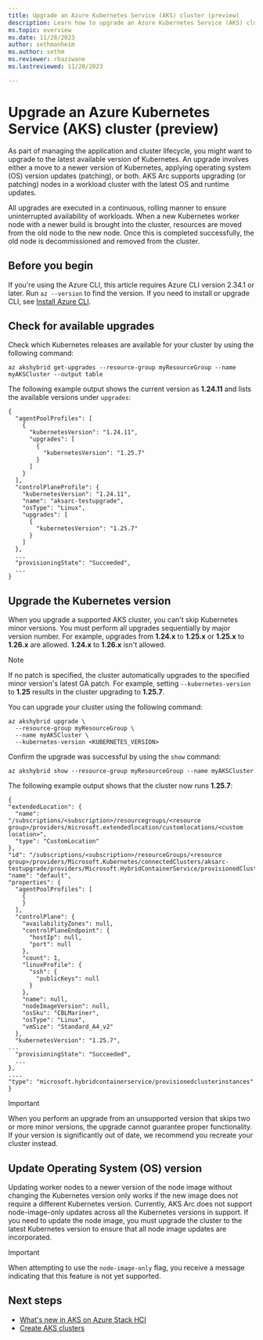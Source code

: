 ```yaml
---
title: Upgrade an Azure Kubernetes Service (AKS) cluster (preview)
description: Learn how to upgrade an Azure Kubernetes Service (AKS) cluster.
ms.topic: overview
ms.date: 11/28/2023
author: sethmanheim
ms.author: sethm 
ms.reviewer: rbaziwane
ms.lastreviewed: 11/28/2023

---
```


# Upgrade an Azure Kubernetes Service (AKS) cluster (preview)

As part of managing the application and cluster lifecycle, you might want to upgrade to the latest available version of Kubernetes. An upgrade involves either a move to a newer version of Kubernetes, applying operating system (OS) version updates (patching), or both. AKS Arc supports upgrading (or patching) nodes in a workload cluster with the latest OS and runtime updates.

All upgrades are executed in a continuous, rolling manner to ensure uninterrupted availability of workloads. When a new Kubernetes worker node with a newer build is brought into the cluster, resources are moved from the old node to the new node. Once this is completed successfully, the old node is decommissioned and removed from the cluster.

## Before you begin

If you're using the Azure CLI, this article requires Azure CLI version 2.34.1 or later. Run `az --version` to find the version. If you need to
install or upgrade CLI, see [Install Azure CLI](/cli/azure/install-azure-cli).

## Check for available upgrades

Check which Kubernetes releases are available for your cluster by using the following command:

```azurecli
az akshybrid get-upgrades --resource-group myResourceGroup --name myAKSCluster --output table
```

The following example output shows the current version as **1.24.11** and lists the available versions under `upgrades`:

```output
{  
  "agentPoolProfiles": [  
    {  
      "kubernetesVersion": "1.24.11",  
      "upgrades": [  
        {  
          "kubernetesVersion": "1.25.7"  
        }  
      ]  
    }  
  ],  
  "controlPlaneProfile": {  
    "kubernetesVersion": "1.24.11",  
    "name": "aksarc-testupgrade",  
    "osType": "Linux",  
    "upgrades": [  
      {  
        "kubernetesVersion": "1.25.7"  
      }  
    ]  
  },  
  ...  
  "provisioningState": "Succeeded",  
  ...  
}
```

## Upgrade the Kubernetes version

When you upgrade a supported AKS cluster, you can't skip Kubernetes minor versions. You must perform all upgrades sequentially by major version number. For example, upgrades from **1.24.x** to **1.25.x** or **1.25.x** to **1.26.x** are allowed. **1.24.x** to **1.26.x** isn't allowed.

> [!NOTE]
> If no patch is specified, the cluster automatically upgrades to the specified minor version's latest GA patch. For example, setting `--kubernetes-version` to **1.25** results in the cluster upgrading to **1.25.7**.

You can upgrade your cluster using the following command:

```azurecli
az akshybrid upgrade \
  --resource-group myResourceGroup \
  --name myAKSCluster \
  --kubernetes-version <KUBERNETES_VERSION>
```

Confirm the upgrade was successful by using the `show` command:

```azurecli
az akshybrid show --resource-group myResourceGroup --name myAKSCluster
```

The following example output shows that the cluster now runs **1.25.7**:

```output
{  
"extendedLocation": {  
  "name":
"/subscriptions/<subscription>/resourcegroups/<resource group>/providers/microsoft.extendedlocation/customlocations/<custom
location>",  
  "type": "CustomLocation"  
},  
"id": "/subscriptions/<subscription>/resourceGroups/<resource group>/providers/Microsoft.Kubernetes/connectedClusters/aksarc-testupgrade/providers/Microsoft.HybridContainerService/provisionedClusterInstances/default",  
"name": "default",  
"properties": {  
  "agentPoolProfiles": [  
    {  
    }  
  ],  
  "controlPlane": {  
    "availabilityZones": null,  
    "controlPlaneEndpoint": {  
      "hostIp": null,  
      "port": null  
    },  
    "count": 1,  
    "linuxProfile": {  
      "ssh": {  
        "publicKeys": null  
      }  
    },  
    "name": null,  
    "nodeImageVersion": null,  
    "osSku": "CBLMariner",  
    "osType": "Linux",  
    "vmSize": "Standard_A4_v2"  
  },  
  "kubernetesVersion": "1.25.7",  
...  
  "provisioningState": "Succeeded",  
  ...  
},  
....  
"type": "microsoft.hybridcontainerservice/provisionedclusterinstances"  
}
```

> [!IMPORTANT]
> When you perform an upgrade from an unsupported version that skips two or more minor versions, the upgrade cannot guarantee proper functionality. If your version is significantly out of date, we recommend you recreate your cluster instead.

## Update Operating System (OS) version

Updating worker nodes to a newer version of the node image without changing the Kubernetes version only works if the new image does not require a different Kubernetes version. Currently, AKS Arc does not support node-image-only updates across all the Kubernetes versions in support. If you need to update the node image, you must upgrade the cluster to the latest Kubernetes version to ensure that all node image updates are incorporated.

> [!IMPORTANT]
> When attempting to use the `node-image-only` flag, you receive a message indicating that this feature is not yet supported.

## Next steps

- [What's new in AKS on Azure Stack HCI](aks-preview-overview.md)
- [Create AKS clusters](aks-create-clusters-cli.md)
